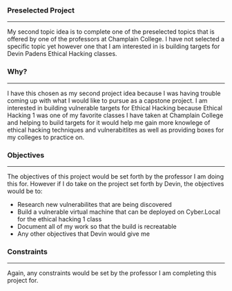 ### Preselected Project
------
My second topic idea is to complete one of the preselected topics that is offered by one of the professors at Champlain College. I have not selected a specific topic 
yet however one that I am interested in is building targets for Devin Padens Ethical Hacking classes. 

### Why? 
------
I have this chosen as my second project idea because I was having trouble coming up with what I would like to pursue as a capstone project. I am interested in building vulnerable targets for Ethical Hacking because Ethical Hacking 1 was one of my favorite classes I have taken at Champlain College and helping to build targets for it 
would help me gain more knowlege of ethical hacking techniques and vulnerabitlites as well as providing boxes for my colleges to practice on. 

### Objectives
------
The objectives of this project would be set forth by the professor I am doing this for. However if I do take on the project set forth by Devin, the objectives would be to:
* Research new vulnerabilites that are being discovered
* Build a vulnerable virtual machine that can be deployed on Cyber.Local for the ethical hacking 1 class
* Document all of my work so that the build is recreatable
* Any other objectives that Devin would give me

### Constraints
------
Again, any constraints would be set by the professor I am completing this project for. 
